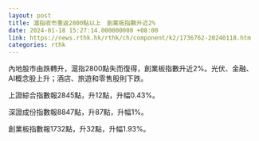 ```yaml
---
layout: post
title: 滬指收市重返2800點以上　創業板指數升近2%
date: 2024-01-18 15:27:14.000000000 +08:00
link: https://news.rthk.hk/rthk/ch/component/k2/1736762-20240118.htm
categories: rthk
---
```


內地股市由跌轉升，滬指2800點失而復得，創業板指數升近2%。光伏、金融、AI概念股上升；酒店、旅遊和零售股則下跌。

上證綜合指數報2845點，升12點，升幅0.43%。

深證成份指數報8847點，升87點，升幅1%。

創業板指數報1732點，升32點，升幅1.93%。
